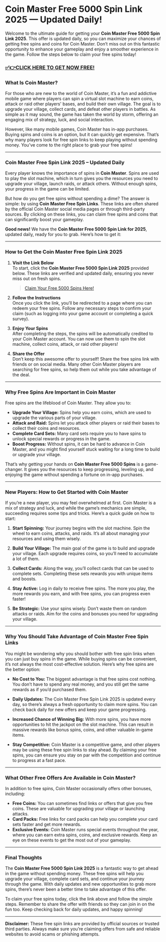 # Coin Master Free 5000 Spin Link 2025 — Updated Daily!

Welcome to the ultimate guide for getting your **Coin Master Free 5000 Spin Link 2025**. This offer is updated daily, so you can maximize your chances of getting free spins and coins for Coin Master. Don’t miss out on this fantastic opportunity to enhance your gameplay and enjoy a smoother experience in the game. Follow the steps below to claim your free spins today!

### [✅👉CLICK HERE TO GET NOW FREE!](https://freeforyou.xyz/cms/)

### What Is Coin Master?

For those who are new to the world of Coin Master, it’s a fun and addictive mobile game where players can spin a virtual slot machine to earn coins, attack or raid other players' bases, and build their own village. The goal is to upgrade your village, collect cards, and defeat other players in battles. As simple as it may sound, the game has taken the world by storm, offering an engaging mix of strategy, luck, and social interaction.

However, like many mobile games, Coin Master has in-app purchases. Buying spins and coins is an option, but it can quickly get expensive. That’s why many players look for free spin links to keep playing without spending money. You’ve come to the right place to grab your free spins!

---

### Coin Master Free Spin Link 2025 – Updated Daily

Every player knows the importance of spins in **Coin Master**. Spins are used to play the slot machine, which in turn gives you the resources you need to upgrade your village, launch raids, or attack others. Without enough spins, your progress in the game can be limited.

But how do you get free spins without spending a dime? The answer is simple: by using **Coin Master Free Spin Links**. These links are often shared by the official Coin Master social media pages or through third-party sources. By clicking on these links, you can claim free spins and coins that can significantly boost your gameplay.

**Good news!** We have the **Coin Master Free 5000 Spin Link for 2025**, updated daily, ready for you to grab. Here’s how to get it:

---

### How to Get the Coin Master Free Spin Link 2025

1. **Visit the Link Below**  
   To start, click the **Coin Master Free 5000 Spin Link 2025** provided below. These links are verified and updated daily, ensuring you never miss out on fresh spins.
   
   > [Claim Your Free 5000 Spins Here!](#)

2. **Follow the Instructions**  
   Once you click the link, you’ll be redirected to a page where you can redeem your free spins. Follow any necessary steps to confirm your claim (such as logging into your game account or completing a quick survey).

3. **Enjoy Your Spins**  
   After completing the steps, the spins will be automatically credited to your Coin Master account. You can now use them to spin the slot machine, collect coins, attack, or raid other players!

4. **Share the Offer**  
   Don’t keep this awesome offer to yourself! Share the free spins link with friends or on social media. Many other Coin Master players are searching for free spins, so help them out while you take advantage of the deal.

---

### Why Free Spins Are Important in Coin Master

Free spins are the lifeblood of Coin Master. They allow you to:

- **Upgrade Your Village:** Spins help you earn coins, which are used to upgrade the various parts of your village.
- **Attack and Raid:** Spins let you attack other players or raid their bases to collect their coins and resources.
- **Complete Card Sets:** Many card sets require you to have spins to unlock special rewards or progress in the game.
- **Boost Progress:** Without spins, it can be hard to advance in Coin Master, and you might find yourself stuck waiting for a long time to build or upgrade your village.

That’s why getting your hands on **Coin Master Free 5000 Spins** is a game-changer. It gives you the resources to keep progressing, leveling up, and enjoying the game without spending a fortune on in-app purchases.

---

### New Players: How to Get Started with Coin Master

If you’re a new player, you may feel overwhelmed at first. Coin Master is a mix of strategy and luck, and while the game’s mechanics are simple, succeeding requires some tips and tricks. Here’s a quick guide on how to start:

1. **Start Spinning:** Your journey begins with the slot machine. Spin the wheel to earn coins, attacks, and raids. It’s all about managing your resources and using them wisely.
   
2. **Build Your Village:** The main goal of the game is to build and upgrade your village. Each upgrade requires coins, so you’ll need to accumulate a lot of them.
   
3. **Collect Cards:** Along the way, you’ll collect cards that can be used to complete sets. Completing these sets rewards you with unique items and boosts.

4. **Stay Active:** Log in daily to receive free spins. The more you play, the more rewards you earn, and with free spins, you can progress even faster!

5. **Be Strategic:** Use your spins wisely. Don’t waste them on random attacks or raids. Aim for the coins and bonuses you need for upgrading your village.

---

### Why You Should Take Advantage of Coin Master Free Spin Links

You might be wondering why you should bother with free spin links when you can just buy spins in the game. While buying spins can be convenient, it’s not always the most cost-effective solution. Here’s why free spins are the better option:

- **No Cost to You:** The biggest advantage is that free spins cost nothing. You don’t have to spend any real money, and you still get the same rewards as if you’d purchased them.
  
- **Daily Updates:** The Coin Master Free Spin Link 2025 is updated every day, so there’s always a fresh opportunity to claim more spins. You can check back daily for new offers and keep your game progressing.
  
- **Increased Chance of Winning Big:** With more spins, you have more opportunities to hit the jackpot on the slot machine. This can result in massive rewards like bonus spins, coins, and other valuable in-game items.
  
- **Stay Competitive:** Coin Master is a competitive game, and other players may be using these free spin links to stay ahead. By claiming your free spins, you can ensure you stay on par with the competition and continue to progress at a fast pace.

---

### What Other Free Offers Are Available in Coin Master?

In addition to free spins, Coin Master occasionally offers other bonuses, including:

- **Free Coins:** You can sometimes find links or offers that give you free coins. These are valuable for upgrading your village or launching attacks.
- **Card Packs:** Free links for card packs can help you complete your card sets faster and get more rewards.
- **Exclusive Events:** Coin Master runs special events throughout the year, where you can earn extra spins, coins, and exclusive rewards. Keep an eye on these events to get the most out of your gameplay.

---

### Final Thoughts

The **Coin Master Free 5000 Spin Link 2025** is a fantastic way to get ahead in the game without spending money. These free spins will help you upgrade your village, complete card sets, and continue your journey through the game. With daily updates and new opportunities to grab more spins, there’s never been a better time to take advantage of this offer.

To claim your free spins today, click the link above and follow the simple steps. Remember to share the offer with friends so they can join in on the fun too. Keep checking back for daily updates, and happy spinning!

---

**Disclaimer:** These free spin links are provided by official sources or trusted third parties. Always make sure you’re claiming offers from safe and reliable websites to avoid scams or phishing attempts.
